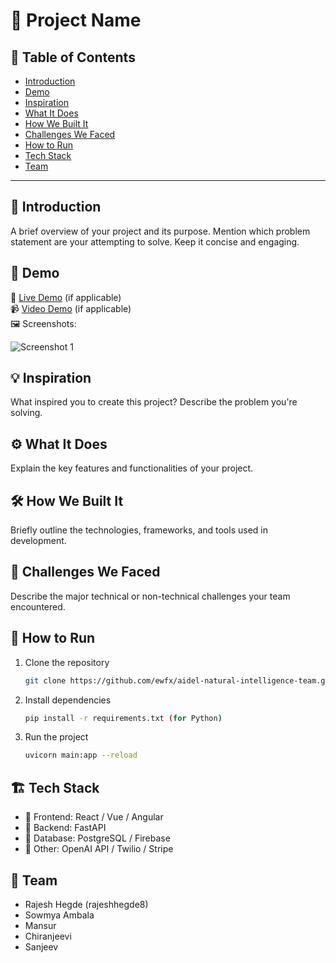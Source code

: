 # 🚀 Project Name

## 📌 Table of Contents
- [Introduction](#introduction)
- [Demo](#demo)
- [Inspiration](#inspiration)
- [What It Does](#what-it-does)
- [How We Built It](#how-we-built-it)
- [Challenges We Faced](#challenges-we-faced)
- [How to Run](#how-to-run)
- [Tech Stack](#tech-stack)
- [Team](#team)

---

## 🎯 Introduction
A brief overview of your project and its purpose. Mention which problem statement are your attempting to solve. Keep it concise and engaging.

## 🎥 Demo
🔗 [Live Demo](#) (if applicable)  
📹 [Video Demo](#) (if applicable)  
🖼️ Screenshots:

![Screenshot 1](link-to-image)

## 💡 Inspiration
What inspired you to create this project? Describe the problem you're solving.

## ⚙️ What It Does
Explain the key features and functionalities of your project.

## 🛠️ How We Built It
Briefly outline the technologies, frameworks, and tools used in development.

## 🚧 Challenges We Faced
Describe the major technical or non-technical challenges your team encountered.

## 🏃 How to Run
1. Clone the repository  
   ```sh
   git clone https://github.com/ewfx/aidel-natural-intelligence-team.git
   ```
2. Install dependencies  
   ```sh
   pip install -r requirements.txt (for Python)
   ```
3. Run the project  
   ```sh
   uvicorn main:app --reload
   ```

## 🏗️ Tech Stack
- 🔹 Frontend: React / Vue / Angular
- 🔹 Backend: FastAPI
- 🔹 Database: PostgreSQL / Firebase
- 🔹 Other: OpenAI API / Twilio / Stripe

## 👥 Team
- Rajesh Hegde (rajeshhegde8)
- Sowmya Ambala
- Mansur
- Chiranjeevi
- Sanjeev
